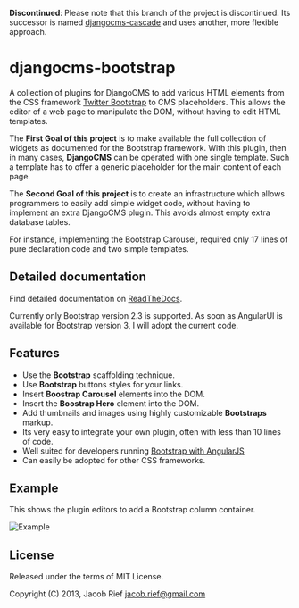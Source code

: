 **Discontinued**: Please note that this branch of the project is discontinued. Its successor is named [djangocms-cascade](/jrief/djangocms-cascade/blob/master/README.md) and uses another, more flexible approach.

djangocms-bootstrap
===================
A collection of plugins for DjangoCMS to add various HTML elements from the CSS framework
[Twitter Bootstrap](http://getbootstrap.com/2.3.2/) to CMS placeholders. This allows the editor of
a web page to manipulate the DOM, without having to edit HTML templates.

The **First Goal of this project** is to make available the full collection of widgets as documented
for the Bootstrap framework. With this plugin, then in many cases, **DjangoCMS** can be operated
with one single template. Such a template has to offer a generic placeholder for the main content of
each page.

The **Second Goal of this project** is to create an infrastructure which allows programmers to
easily add simple widget code, without having to implement an extra DjangoCMS plugin. This avoids
almost empty extra database tables.

For instance, implementing the Bootstrap Carousel, required only 17 lines of pure declaration code
and two simple templates.

Detailed documentation
----------------------
Find detailed documentation on [ReadTheDocs](http://djangocms-bootstrap.readthedocs.org/en/latest/).

Currently only Bootstrap version 2.3 is supported. As soon as AngularUI is available for Bootstrap
version 3, I will adopt the current code.

Features
--------
* Use the **Bootstrap** scaffolding technique.
* Use **Bootstrap** buttons styles for your links.
* Insert **Boostrap Carousel** elements into the DOM.
* Insert the **Boostrap Hero** element into the DOM.
* Add thumbnails and images using highly customizable **Bootstraps** markup.
* Its very easy to integrate your own plugin, often with less than 10 lines of code.
* Well suited for developers running [Bootstrap with AngularJS](http://angular-ui.github.io/bootstrap/)
* Can easily be adopted for other CSS frameworks.

Example
-------
This shows the plugin editors to add a Bootstrap column container.

![Example](https://raw.github.com/jrief/djangocms-bootstrap/master/docs/source/_static/bootstrap-column-editor.png)

License
-------
Released under the terms of MIT License.

Copyright (C) 2013, Jacob Rief <jacob.rief@gmail.com>
